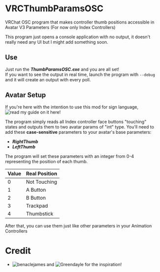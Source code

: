 # VRCThumbParamsOSC
VRChat OSC program that makes controller thumb positions accessible in Avatar V3 Parameters (For now only Index Controllers) 

This program just opens a console application with no output, it doesn't really need any UI but I might add something soon.

## Use

Just run the ***ThumbParamsOSC.exe*** and you are all set! <br/>
If you want to see the output in real time, launch the program with ```--debug``` and it will create an output with every poll.

## Avatar Setup

If you're here with the intention to use this mod for sign language, ![read my guide on it here!](https://github.com/I5UCC/VRC-ASL_Gestures)

The program simply reads all Index controller face buttons "touching" states and outputs them to two avatar params of "int" type.
You'll need to add these **case-sensitive** parameters to your avatar's base parameters:

- ***RightThumb***
- ***LeftThumb***

The program will set these parameters with an integer from 0-4 representing the position of each thumb.

| Value | Real Position |
| ----- | ------------- |
| 0     | Not Touching  |
| 1     | A Button      |
| 2     | B Button      |
| 3     | Trackpad      |
| 4     | Thumbstick    |

After that, you can use them just like other parameters in your Animation Controllers

# Credit
- ![benaclejames](https://github.com/benaclejames) and ![Greendayle](https://github.com/Greendayle) for the inspiration!
